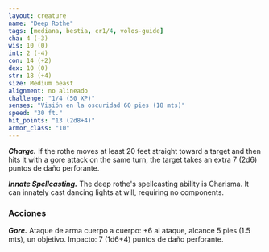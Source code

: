 ```yaml
---
layout: creature
name: "Deep Rothe"
tags: [mediana, bestia, cr1/4, volos-guide]
cha: 4 (-3)
wis: 10 (0)
int: 2 (-4)
con: 14 (+2)
dex: 10 (0)
str: 18 (+4)
size: Medium beast
alignment: no alineado
challenge: "1/4 (50 XP)"
senses: "Visión en la oscuridad 60 pies (18 mts)"
speed: "30 ft."
hit_points: "13 (2d8+4)"
armor_class: "10"
---
```


***Charge.*** If the rothe moves at least 20 feet straight toward a target and then hits it with a gore attack on the same turn, the target takes an extra 7 (2d6) puntos de daño perforante.

***Innate Spellcasting.*** The deep rothe's spellcasting ability is Charisma. It can innately cast dancing lights at will, requiring no components.

### Acciones

***Gore.*** Ataque de arma cuerpo a cuerpo: +6 al ataque, alcance 5 pies (1.5 mts), un objetivo. Impacto: 7 (1d6+4) puntos de daño perforante.